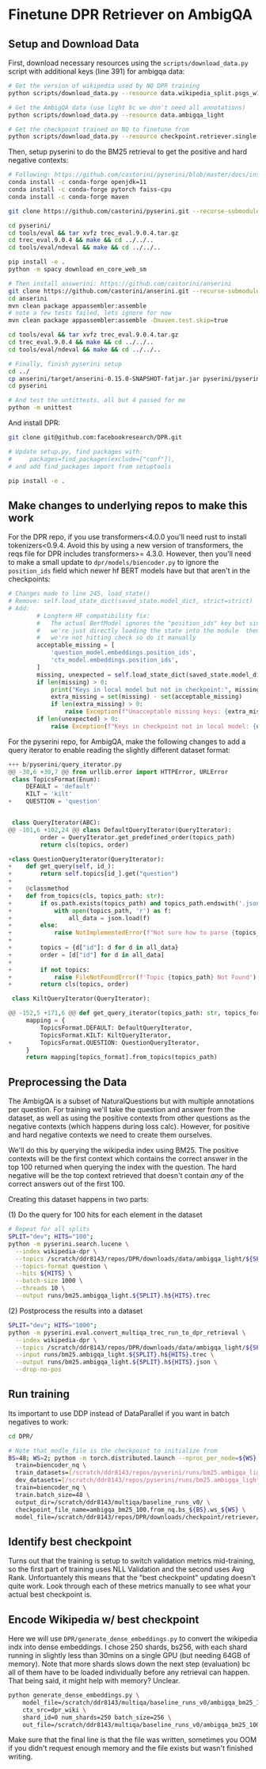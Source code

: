 # Finetune DPR Retriever on AmbigQA

## Setup and Download Data
First, download necessary resources using the `scripts/download_data.py` script with additional keys (line 391) for ambigqa data:
```bash
# Get the version of wikipedia used by NQ DPR training 
python scripts/download_data.py --resource data.wikipedia_split.psgs_w100

# Get the AmbigQA data (use light bc we don't need all annotations)
python scripts/download_data.py --resource data.ambigqa_light 

# Get the checkpoint trained on NQ to finetune from
python scripts/download_data.py --resource checkpoint.retriever.single.nq.bert-base-encoder
```

Then, setup pyserini to do the BM25 retrieval to get the positive and hard negative contexts:
```bash
# Following: https://github.com/castorini/pyserini/blob/master/docs/installation.md#development-installation
conda install -c conda-forge openjdk=11
conda install -c conda-forge pytorch faiss-cpu
conda install -c conda-forge maven

git clone https://github.com/castorini/pyserini.git --recurse-submodules

cd pyserini/
cd tools/eval && tar xvfz trec_eval.9.0.4.tar.gz
cd trec_eval.9.0.4 && make && cd ../../..
cd tools/eval/ndeval && make && cd ../../..

pip install -e .
python -m spacy download en_core_web_sm

# Then install answerini: https://github.com/castorini/anserini
git clone https://github.com/castorini/anserini.git --recurse-submodules
cd anserini
mvn clean package appassembler:assemble
# note a few tests failed, lets ignore for now
mvn clean package appassembler:assemble -Dmaven.test.skip=true

cd tools/eval && tar xvfz trec_eval.9.0.4.tar.gz
cd trec_eval.9.0.4 && make && cd ../../..
cd tools/eval/ndeval && make && cd ../../..

# Finally, finish pyserini setup
cd ../
cp anserini/target/anserini-0.15.0-SNAPSHOT-fatjar.jar pyserini/pyserini/resources/jars/
cd pyserini

# And test the untittests, all but 4 passed for me
python -m unittest
```

And install DPR:
```bash
git clone git@github.com:facebookresearch/DPR.git

# Update setup.py, find packages with:
#     packages=find_packages(exclude=["conf"]),
# and add find_packages import from setuptools

pip install -e .
```

## Make changes to underlying repos to make this work

For the DPR repo, if you use transformers<4.0.0 you'll need rust to install tokenizers<0.9.4.  Avoid this by using a new version of transformers, the reqs file for DPR includes transformers>= 4.3.0.  However, then you'll need to make a small update to `dpr/models/biencoder.py` to ignore the `position_ids` field which newer hf BERT models have but that aren't in the checkpoints:

```python
# Changes made to line 245, load_state()
# Remove: self.load_state_dict(saved_state.model_dict, strict=strict)
# Add:
        # Longterm HF compatibility fix:
        #   The actual BertModel ignores the "position_ids" key but since
        #   we're just directly loading the state into the module  then
        #   we're not hitting check so do it manually
        acceptable_missing = [
            'question_model.embeddings.position_ids',
            'ctx_model.embeddings.position_ids',
        ]
        missing, unexpected = self.load_state_dict(saved_state.model_dict, strict=False)
        if len(missing) > 0:
            print("Keys in local model but not in checkpoint:", missing)
            extra_missing = set(missing) - set(acceptable_missing)
            if len(extra_missing) > 0:
                raise Exception(f"Unacceptable missing keys: {extra_missing}")
        if len(unexpected) > 0:
            raise Exception(f"Keys in checkpoint not in local model: {unexpected}")
```

For the pyserini repo, for AmbigQA, make the following changes to add a query iterator to enable reading the slightly different dataset format:
```python
+++ b/pyserini/query_iterator.py
@@ -30,6 +30,7 @@ from urllib.error import HTTPError, URLError
 class TopicsFormat(Enum):
     DEFAULT = 'default'
     KILT = 'kilt'
+    QUESTION = 'question'


 class QueryIterator(ABC):
@@ -101,6 +102,24 @@ class DefaultQueryIterator(QueryIterator):
         order = QueryIterator.get_predefined_order(topics_path)
         return cls(topics, order)

+class QuestionQueryIterator(QueryIterator):
+    def get_query(self, id_):
+        return self.topics[id_].get("question")
+
+    @classmethod
+    def from_topics(cls, topics_path: str):
+        if os.path.exists(topics_path) and topics_path.endswith('.json'):
+            with open(topics_path, 'r') as f:
+                all_data = json.load(f)
+        else:
+            raise NotImplementedError(f"Not sure how to parse {topics_path}. Please specify the file extension.")
+
+        topics = {d["id"]: d for d in all_data}
+        order = [d["id"] for d in all_data]
+
+        if not topics:
+            raise FileNotFoundError(f'Topic {topics_path} Not Found')
+        return cls(topics, order)

 class KiltQueryIterator(QueryIterator):

@@ -152,5 +171,6 @@ def get_query_iterator(topics_path: str, topics_format: TopicsFormat):
     mapping = {
         TopicsFormat.DEFAULT: DefaultQueryIterator,
         TopicsFormat.KILT: KiltQueryIterator,
+        TopicsFormat.QUESTION: QuestionQueryIterator,
     }
     return mapping[topics_format].from_topics(topics_path)
```

## Preprocessing the Data

The AmbigQA is a subset of NaturalQuestions but with multiple annotations per question.  For training we'll take the question and answer from the dataset, as well as using the positive contexts from other questions as the negative contexts (which happens during loss calc).  However, for positive and hard negative contexts we need to create them ourselves.

We'll do this by querying the wikipedia index using BM25.  The positive contexts will be the first context which contains the correct answer in the top 100 returned when querying the index with the question.  The hard negative will be the top context retrieved that doesn't contain *any* of the correct answers out of the first 100.

Creating this dataset happens in two parts: 

(1) Do the query for 100 hits for each element in the dataset
```bash
# Repeat for all splits
SPLIT="dev"; HITS="100";
python -m pyserini.search.lucene \
  --index wikipedia-dpr \
  --topics /scratch/ddr8143/repos/DPR/downloads/data/ambigqa_light/${SPLIT}.json \
  --topics-format question \
  --hits ${HITS} \
  --batch-size 1000 \
  --threads 10 \
  --output runs/bm25.ambigqa_light.${SPLIT}.h${HITS}.trec
```

(2) Postprocess the results into a dataset
```bash
SPLIT="dev"; HITS="1000";
python -m pyserini.eval.convert_multiqa_trec_run_to_dpr_retrieval \
  --index wikipedia-dpr \
  --topics /scratch/ddr8143/repos/DPR/downloads/data/ambigqa_light/${SPLIT}.json \
  --input runs/bm25.ambigqa_light.${SPLIT}.h${HITS}.trec \
  --output runs/bm25.ambigqa_light.${SPLIT}.h${HITS}.json \
  --drop-no-pos
```

## Run training

Its important to use DDP instead of DataParallel if you want in batch negatives to work:
```bash
cd DPR/

# Note that modle_file is the checkpoint to initialize from
BS=48; WS=2; python -m torch.distributed.launch --nproc_per_node=${WS} train_dense_encoder.py \
  train=biencoder_nq \
  train_datasets=[/scratch/ddr8143/repos/pyserini/runs/bm25.ambigqa_light.train.h100.json] \
  dev_datasets=[/scratch/ddr8143/repos/pyserini/runs/bm25.ambigqa_light.dev.h100.json] \
  train=biencoder_nq \
  train.batch_size=48 \
  output_dir=/scratch/ddr8143/multiqa/baseline_runs_v0/ \
  checkpoint_file_name=ambigqa_bm25_100.from_nq.bs_${BS}.ws_${WS} \
  model_file=/scratch/ddr8143/repos/DPR/downloads/checkpoint/retriever/single/nq/bert-base-encoder.cp
```

## Identify best checkpoint

Turns out that the training is setup to switch validation metrics mid-training, so the first part of training uses NLL Validation and the second uses Avg Rank.  Unfortuantely this means that the "best checkpoint" updating doesn't quite work.  Look through each of these metrics manually to see what your actual best checkpoint is.

## Encode Wikipedia w/ best checkpoint

Here we will use `DPR/generate_dense_embeddings.py` to convert the wikipedia indx into dense embeddings.  I chose 250 shards, bs256, with each shard running in slightly less than 30mins on a single GPU (but needing 64GB of memory).  Note that more shards slows down the next step (evaluation) bc all of them have to be loaded individually before any retrieval can happen.  That being said, it might help with memory? Unclear.
```bash
python generate_dense_embeddings.py \
	model_file=/scratch/ddr8143/multiqa/baseline_runs_v0/ambigqa_bm25_100.from_nq.bs_48.ws_4.t_0.s_0/best_checkpoint.8 \
	ctx_src=dpr_wiki \
	shard_id=0 num_shards=250 batch_size=256 \
	out_file=/scratch/ddr8143/multiqa/baseline_runs_v0/ambigqa_bm25_100.from_nq.bs_48.ws_4.t_0.s_0/dpr_wiki_encoded/shard
```

Make sure that the final line is that the file was written, sometimes you OOM if you didn't request enough memory and the file exists but wasn't finished writing.
